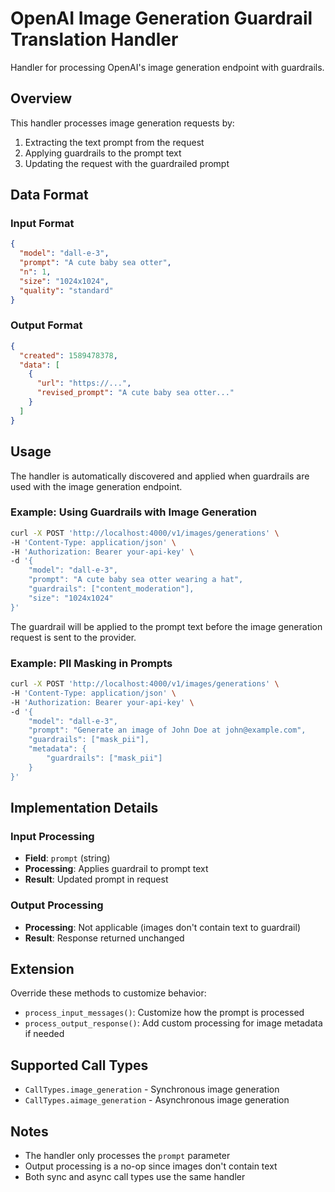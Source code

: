 # OpenAI Image Generation Guardrail Translation Handler

Handler for processing OpenAI's image generation endpoint with guardrails.

## Overview

This handler processes image generation requests by:
1. Extracting the text prompt from the request
2. Applying guardrails to the prompt text
3. Updating the request with the guardrailed prompt

## Data Format

### Input Format

```json
{
  "model": "dall-e-3",
  "prompt": "A cute baby sea otter",
  "n": 1,
  "size": "1024x1024",
  "quality": "standard"
}
```

### Output Format

```json
{
  "created": 1589478378,
  "data": [
    {
      "url": "https://...",
      "revised_prompt": "A cute baby sea otter..."
    }
  ]
}
```

## Usage

The handler is automatically discovered and applied when guardrails are used with the image generation endpoint.

### Example: Using Guardrails with Image Generation

```bash
curl -X POST 'http://localhost:4000/v1/images/generations' \
-H 'Content-Type: application/json' \
-H 'Authorization: Bearer your-api-key' \
-d '{
    "model": "dall-e-3",
    "prompt": "A cute baby sea otter wearing a hat",
    "guardrails": ["content_moderation"],
    "size": "1024x1024"
}'
```

The guardrail will be applied to the prompt text before the image generation request is sent to the provider.

### Example: PII Masking in Prompts

```bash
curl -X POST 'http://localhost:4000/v1/images/generations' \
-H 'Content-Type: application/json' \
-H 'Authorization: Bearer your-api-key' \
-d '{
    "model": "dall-e-3",
    "prompt": "Generate an image of John Doe at john@example.com",
    "guardrails": ["mask_pii"],
    "metadata": {
        "guardrails": ["mask_pii"]
    }
}'
```

## Implementation Details

### Input Processing

- **Field**: `prompt` (string)
- **Processing**: Applies guardrail to prompt text
- **Result**: Updated prompt in request

### Output Processing

- **Processing**: Not applicable (images don't contain text to guardrail)
- **Result**: Response returned unchanged

## Extension

Override these methods to customize behavior:

- `process_input_messages()`: Customize how the prompt is processed
- `process_output_response()`: Add custom processing for image metadata if needed

## Supported Call Types

- `CallTypes.image_generation` - Synchronous image generation
- `CallTypes.aimage_generation` - Asynchronous image generation

## Notes

- The handler only processes the `prompt` parameter
- Output processing is a no-op since images don't contain text
- Both sync and async call types use the same handler

